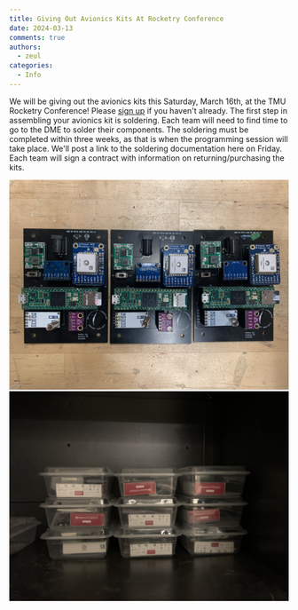 ```yaml
---
title: Giving Out Avionics Kits At Rocketry Conference 
date: 2024-03-13
comments: true
authors:
  - zeul
categories:
  - Info
---
```


We will be giving out the avionics kits this Saturday, March 16th, at the TMU Rocketry Conference! Please [sign up] if you haven't already. The first step in assembling your avionics kit is soldering. Each team will need to find time to go to the DME to solder their components. The soldering must be completed within three weeks, as that is when the programming session will take place. We'll post a link to the soldering documentation here on Friday. Each team will sign a contract with information on returning/purchasing the kits. 

![alt text](avionics.jpg)
![alt text](kits.jpg)

[sign up]: https://www.eventbrite.com/e/toronto-metropolitan-university-rocketry-conference-2024-tickets-850191173687?aff=oddtdtcreator

